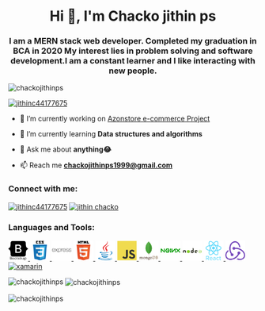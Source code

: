 <h1 align="center">Hi 👋, I'm Chacko jithin ps</h1>
<h3 align="center">I am a MERN stack web developer. Completed my graduation in BCA in 2020 My interest lies in problem solving and software development.I am a constant learner and I like interacting with new people.</h3>

<p align="left"> <img src="https://komarev.com/ghpvc/?username=chackojithinps&label=Profile%20views&color=0e75b6&style=flat" alt="chackojithinps" /> </p>

<p align="left"> <a href="https://twitter.com/jithinc44177675" target="blank"><img src="https://img.shields.io/twitter/follow/jithinc44177675?logo=twitter&style=for-the-badge" alt="jithinc44177675" /></a> </p>

- 🔭 I’m currently working on [Azonstore e-commerce Project](azonstore.online)

- 🌱 I’m currently learning **Data structures and algorithms**

- 💬 Ask me about **anything😂**

- 📫 Reach me **chackojithinps1999@gmail.com**

<h3 align="left">Connect with me:</h3>
<p align="left">
<a href="https://twitter.com/jithinc44177675" target="blank"><img align="center" src="https://raw.githubusercontent.com/rahuldkjain/github-profile-readme-generator/master/src/images/icons/Social/twitter.svg" alt="jithinc44177675" height="30" width="40" /></a>
<a href="https://www.leetcode.com/jithin chacko" target="blank"><img align="center" src="https://raw.githubusercontent.com/rahuldkjain/github-profile-readme-generator/master/src/images/icons/Social/leet-code.svg" alt="jithin chacko" height="30" width="40" /></a>
</p>

<h3 align="left">Languages and Tools:</h3>
<p align="left"> <a href="https://getbootstrap.com" target="_blank" rel="noreferrer"> <img src="https://raw.githubusercontent.com/devicons/devicon/master/icons/bootstrap/bootstrap-plain-wordmark.svg" alt="bootstrap" width="40" height="40"/> </a> <a href="https://www.w3schools.com/css/" target="_blank" rel="noreferrer"> <img src="https://raw.githubusercontent.com/devicons/devicon/master/icons/css3/css3-original-wordmark.svg" alt="css3" width="40" height="40"/> </a> <a href="https://expressjs.com" target="_blank" rel="noreferrer"> <img src="https://raw.githubusercontent.com/devicons/devicon/master/icons/express/express-original-wordmark.svg" alt="express" width="40" height="40"/> </a> <a href="https://www.w3.org/html/" target="_blank" rel="noreferrer"> <img src="https://raw.githubusercontent.com/devicons/devicon/master/icons/html5/html5-original-wordmark.svg" alt="html5" width="40" height="40"/> </a> <a href="https://www.java.com" target="_blank" rel="noreferrer"> <img src="https://raw.githubusercontent.com/devicons/devicon/master/icons/java/java-original.svg" alt="java" width="40" height="40"/> </a> <a href="https://developer.mozilla.org/en-US/docs/Web/JavaScript" target="_blank" rel="noreferrer"> <img src="https://raw.githubusercontent.com/devicons/devicon/master/icons/javascript/javascript-original.svg" alt="javascript" width="40" height="40"/> </a> <a href="https://www.mongodb.com/" target="_blank" rel="noreferrer"> <img src="https://raw.githubusercontent.com/devicons/devicon/master/icons/mongodb/mongodb-original-wordmark.svg" alt="mongodb" width="40" height="40"/> </a> <a href="https://www.nginx.com" target="_blank" rel="noreferrer"> <img src="https://raw.githubusercontent.com/devicons/devicon/master/icons/nginx/nginx-original.svg" alt="nginx" width="40" height="40"/> </a> <a href="https://nodejs.org" target="_blank" rel="noreferrer"> <img src="https://raw.githubusercontent.com/devicons/devicon/master/icons/nodejs/nodejs-original-wordmark.svg" alt="nodejs" width="40" height="40"/> </a> <a href="https://reactjs.org/" target="_blank" rel="noreferrer"> <img src="https://raw.githubusercontent.com/devicons/devicon/master/icons/react/react-original-wordmark.svg" alt="react" width="40" height="40"/> </a> <a href="https://redux.js.org" target="_blank" rel="noreferrer"> <img src="https://raw.githubusercontent.com/devicons/devicon/master/icons/redux/redux-original.svg" alt="redux" width="40" height="40"/> </a> <a href="https://dotnet.microsoft.com/apps/xamarin" target="_blank" rel="noreferrer"> <img src="https://raw.githubusercontent.com/detain/svg-logos/780f25886640cef088af994181646db2f6b1a3f8/svg/xamarin.svg" alt="xamarin" width="40" height="40"/> </a> </p>

<p><img align="left" src="https://github-readme-stats.vercel.app/api/top-langs?username=chackojithinps&show_icons=true&locale=en&layout=compact" alt="chackojithinps" /></p>

<p>&nbsp;<img align="center" src="https://github-readme-stats.vercel.app/api?username=chackojithinps&show_icons=true&locale=en" alt="chackojithinps" /></p>

<p><img align="center" src="https://github-readme-streak-stats.herokuapp.com/?user=chackojithinps&" alt="chackojithinps" /></p>


